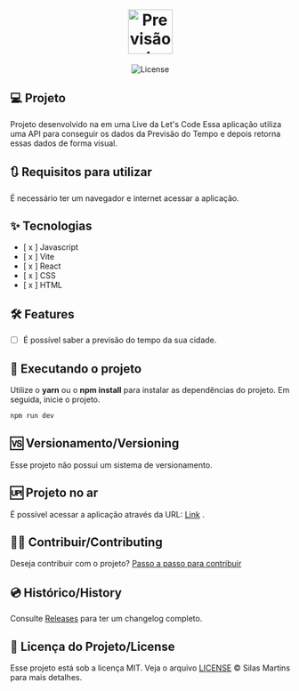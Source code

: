 <h1 align="center">
  <img alt="Previsão do Tempo" height="80" title="Plant Manager" src="./favicon.ico" />
</h1>

<p align="center">
  <img alt="License" src="https://img.shields.io/github/license/silasfmartins/Web-App-de-Previsao-do-Tempo">
</p>

## 💻 Projeto
Projeto desenvolvido na em uma Live da Let's Code
Essa aplicação utiliza uma API para conseguir os dados da Previsão do Tempo e depois retorna essas dados de forma visual.

## 🔃 Requisitos para utilizar

É necessário ter um navegador e internet acessar a aplicação.

## ✨ Tecnologias

-   [ x ] Javascript
-   [ x ] Vite
-   [ x ] React
-   [ x ] CSS
-   [ x ] HTML

## :hammer_and_wrench: Features 

-   [ ] É possível saber a previsão do tempo da sua cidade.

## 📲 Executando o projeto

Utilize o **yarn** ou o **npm install** para instalar as dependências do projeto.
Em seguida, inicie o projeto.

```cl
npm run dev
```

## 🆚 Versionamento/Versioning

Esse projeto não possui um sistema de versionamento.

## 🆙 Projeto no ar

É possível acessar a aplicação através da URL: [Link](https://previsao-tempo.netlify.app/) .

## 👨‍💻 Contribuir/Contributing

Deseja contribuir com o projeto? [Passo a passo para contribuir](https://github.com/silasfmartins/Web-App-de-Previsao-do-Tempo/blob/master/Contributing.md)

## 💿 Histórico/History

Consulte [Releases](https://github.com/silasfmartins/Web-App-de-Previsao-do-Tempo/releases/) para ter um changelog completo.

## 📄 Licença do Projeto/License

Esse projeto está sob a licença MIT. Veja o arquivo [LICENSE](https://github.com/silasfmartins/Web-App-de-Previsao-do-Tempo/blob/main/LICENSE) © Silas Martins para mais detalhes.
